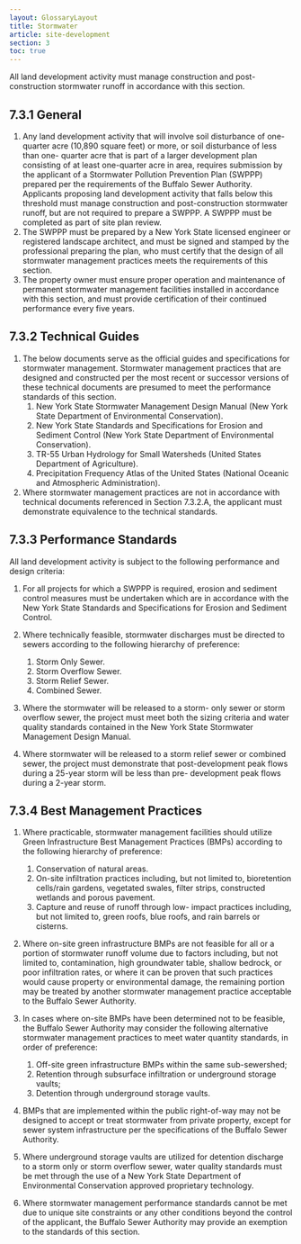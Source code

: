 ```yaml
---
layout: GlossaryLayout
title: Stormwater
article: site-development
section: 3
toc: true
---
```


All land development activity must manage construction and post-construction stormwater runoff in accordance with this section.

## 7.3.1 General

1. Any land development activity that will involve soil disturbance of one-quarter acre (10,890 square feet) or more, or soil disturbance of less than one- quarter acre that is part of a larger development plan consisting of at least one-quarter acre in area, requires submission by the applicant of a Stormwater Pollution Prevention Plan (SWPPP) prepared per the requirements of the Buffalo Sewer Authority. Applicants proposing land development activity that falls below this threshold must manage construction and post-construction stormwater runoff, but are not required to prepare a SWPPP. A SWPPP must be completed as part of site plan review.
2. The SWPPP must be prepared by a New York State licensed engineer or registered landscape architect, and must be signed and stamped
   by the professional preparing the plan, who must certify that the design of all stormwater
   management practices meets the requirements of this section.
3. The property owner must ensure proper operation and maintenance of permanent stormwater management facilities installed in accordance with this section, and must provide certification of their continued performance every five years.

## 7.3.2 Technical Guides

1. The below documents serve as the official guides and specifications for stormwater management. Stormwater management practices that are designed and constructed per the most recent or successor versions of these technical documents are presumed to meet the performance standards of this section.
   1. New York State Stormwater Management Design Manual (New York State Department of Environmental Conservation).
   2. New York State Standards and Specifications for Erosion and Sediment Control (New
      York State Department of Environmental Conservation).
   3. TR-55 Urban Hydrology for Small Watersheds (United States Department of Agriculture).
   4. Precipitation Frequency Atlas of the United States (National Oceanic and Atmospheric Administration).
2. Where stormwater management practices are not in accordance with technical documents referenced in Section 7.3.2.A, the applicant must demonstrate equivalence to the technical standards.

## 7.3.3 Performance Standards

All land development activity is subject to the following performance and design criteria:

1. For all projects for which a SWPPP is required, erosion and sediment control measures must be undertaken which are in accordance with the New York State Standards and Specifications for Erosion and Sediment Control.
2. Where technically feasible, stormwater discharges must be directed to sewers according to the following hierarchy of preference:

   1. Storm Only Sewer.
   2. Storm Overflow Sewer.
   3. Storm Relief Sewer.
   4. Combined Sewer.

3. Where the stormwater will be released to a storm- only sewer or storm overflow sewer, the project must meet both the sizing criteria and water quality standards contained in the New York State Stormwater Management Design Manual.
4. Where stormwater will be released to a storm relief sewer or combined sewer, the project must demonstrate that post-development peak flows during a 25-year storm will be less than pre- development peak flows during a 2-year storm.

## 7.3.4 Best Management Practices

1. Where practicable, stormwater management facilities should utilize Green Infrastructure Best Management Practices (BMPs) according to the following hierarchy of preference:

   1. Conservation of natural areas.
   2. On-site infiltration practices including, but not limited to, bioretention cells/rain gardens, vegetated swales, filter strips, constructed wetlands and porous pavement.
   3. Capture and reuse of runoff through low- impact practices including, but not limited to, green roofs, blue roofs, and rain barrels or cisterns.

2. Where on-site green infrastructure BMPs are not feasible for all or a portion of stormwater runoff volume due to factors including, but not limited to, contamination, high groundwater table, shallow bedrock, or poor infiltration rates, or where it
   can be proven that such practices would cause property or environmental damage, the remaining portion may be treated by another stormwater management practice acceptable to the Buffalo Sewer Authority.
3. In cases where on-site BMPs have been determined not to be feasible, the Buffalo Sewer Authority may consider the following alternative stormwater management practices to meet water quantity standards, in order of preference:
   1. Off-site green infrastructure BMPs within the same sub-sewershed;
   2. Retention through subsurface infiltration or underground storage vaults;
   3. Detention through underground storage vaults.
4. BMPs that are implemented within the public right-of-way may not be designed to accept or treat stormwater from private property, except for sewer system infrastructure per the specifications of the Buffalo Sewer Authority.
5. Where underground storage vaults are utilized for detention discharge to a storm only or storm overflow sewer, water quality standards must be met through the use of a New York State Department of Environmental Conservation approved proprietary technology.
6. Where stormwater management performance standards cannot be met due to unique site constraints or any other conditions beyond the control of the applicant, the Buffalo Sewer Authority may provide an exemption to the standards of this section.
